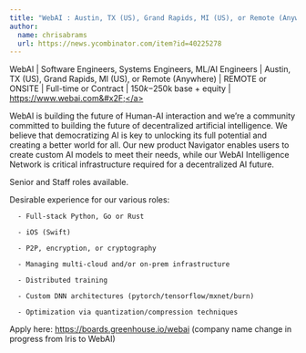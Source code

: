 ```yaml
---
title: "WebAI : Austin, TX (US), Grand Rapids, MI (US), or Remote (Anywhere)"
author:
  name: chrisabrams
  url: https://news.ycombinator.com/item?id=40225278
---
```

WebAI | Software Engineers, Systems Engineers, ML&#x2F;AI Engineers | Austin, TX (US), Grand Rapids, MI (US), or Remote (Anywhere) | REMOTE or ONSITE | Full-time or Contract | $150k-$250k base + equity | <a href="https:&#x2F;&#x2F;www.webai.com&#x2F;" rel="nofollow">https:&#x2F;&#x2F;www.webai.com&#x2F;</a>

WebAI is building the future of Human-AI interaction and we’re a community committed to building the future of decentralized artificial intelligence. We believe that democratizing AI is key to unlocking its full potential and creating a better world for all. Our new product Navigator enables users to create custom AI models to meet their needs, while our WebAI Intelligence Network is critical infrastructure required for a decentralized AI future.

Senior and Staff roles available.

Desirable experience for our various roles:

<pre><code>  - Full-stack Python, Go or Rust

  - iOS (Swift)

  - P2P, encryption, or cryptography

  - Managing multi-cloud and&#x2F;or on-prem infrastructure

  - Distributed training

  - Custom DNN architectures (pytorch&#x2F;tensorflow&#x2F;mxnet&#x2F;burn)

  - Optimization via quantization&#x2F;compression techniques
</code></pre>
Apply here: <a href="https:&#x2F;&#x2F;boards.greenhouse.io&#x2F;webai" rel="nofollow">https:&#x2F;&#x2F;boards.greenhouse.io&#x2F;webai</a> (company name change in progress from Iris to WebAI)
